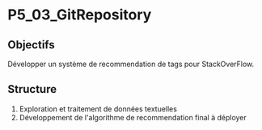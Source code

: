 # P5_03_GitRepository

## Objectifs

Développer un système de recommendation de tags pour StackOverFlow.

## Structure 

1. Exploration et traitement de données textuelles 
2. Développement de l'algorithme de recommendation final à déployer 
